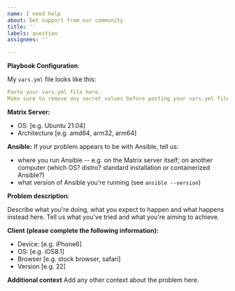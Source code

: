 ```yaml
---
name: I need help
about: Get support from our community
title: ''
labels: question
assignees: ''

---
```


<!--
NOTE: our FAQ page is available at https://github.com/spantaleev/matrix-docker-ansible-deploy/blob/master/docs/faq.md. It contains a list of questions and answers about configuration, installation, troubleshooting, etc. Before creating a new issue, you are encouraged to have a look at it.

Also you can usually get more timely support and from more people by joining our Matrix room (also bridged to IRC). See the support section of our README.
-->

**Playbook Configuration**:

My `vars.yml` file looks like this:

```yaml
Paste your vars.yml file here.
Make sure to remove any secret values before posting your vars.yml file publicly.
```

**Matrix Server:**
 - OS: [e.g. Ubuntu 21.04]
 - Architecture [e.g. amd64, arm32, arm64]

**Ansible:**
If your problem appears to be with Ansible, tell us:
- where you run Ansible -- e.g. on the Matrix server itself; on another computer (which OS? distro? standard installation or containerized Ansible?)
- what version of Ansible you're running (see `ansible --version`)

**Problem description**:

Describe what you're doing, what you expect to happen and what happens instead here.
Tell us what you've tried and what you're aiming to achieve.

**Client (please complete the following information):**
 - Device: [e.g. iPhone6]
 - OS: [e.g. iOS8.1]
 - Browser [e.g. stock browser, safari]
 - Version [e.g. 22]

<!--
The above is only applicable if you're hitting a problem with a specific device, but not with others.
We don't need this information in most cases. Delete this section if not applicable.
-->

**Additional context**
Add any other context about the problem here.
